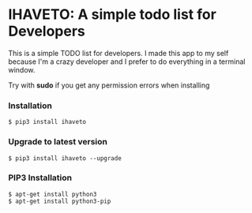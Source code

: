 IHAVETO: A simple todo list for Developers
=======================

This is a simple TODO list for developers.
I made this app to my self because I'm a crazy developer and I prefer to do everything in a terminal window.

Try with **sudo** if you get any permission errors when installing

### Installation
	
	$ pip3 install ihaveto

### Upgrade to latest version
	
	$ pip3 install ihaveto --upgrade

### PIP3 Installation
	
	$ apt-get install python3
	$ apt-get install python3-pip